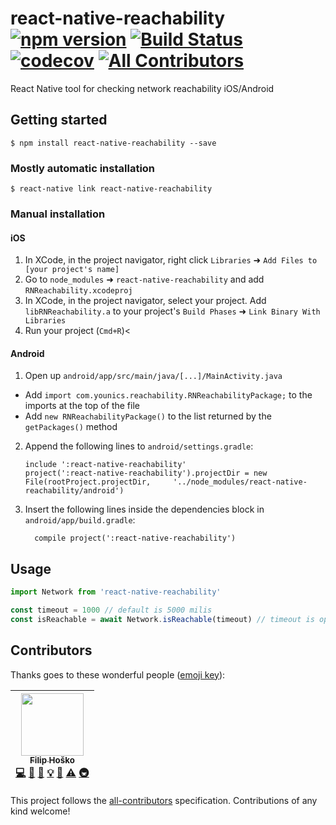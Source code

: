 # react-native-reachability [![npm version](https://badge.fury.io/js/react-native-reachability.svg)](https://badge.fury.io/js/react-native-reachability) [![Build Status](https://travis-ci.org/Younics/react-native-reachability.svg?branch=master)](https://travis-ci.org/Younics/react-native-reachability) [![codecov](https://codecov.io/gh/Younics/react-native-reachability/branch/master/graph/badge.svg)](https://codecov.io/gh/Younics/react-native-reachability) [![All Contributors](https://img.shields.io/badge/all_contributors-1-orange.svg?style=flat-square)](#contributors)

React Native tool for checking network reachability iOS/Android

## Getting started

`$ npm install react-native-reachability --save`

### Mostly automatic installation

`$ react-native link react-native-reachability`

### Manual installation

#### iOS

1.  In XCode, in the project navigator, right click `Libraries` ➜ `Add Files to [your project's name]`
2.  Go to `node_modules` ➜ `react-native-reachability` and add `RNReachability.xcodeproj`
3.  In XCode, in the project navigator, select your project. Add `libRNReachability.a` to your project's `Build Phases` ➜ `Link Binary With Libraries`
4.  Run your project (`Cmd+R`)<

#### Android

1.  Open up `android/app/src/main/java/[...]/MainActivity.java`

- Add `import com.younics.reachability.RNReachabilityPackage;` to the imports at the top of the file
- Add `new RNReachabilityPackage()` to the list returned by the `getPackages()` method

2.  Append the following lines to `android/settings.gradle`:
    ```
    include ':react-native-reachability'
    project(':react-native-reachability').projectDir = new File(rootProject.projectDir, 	'../node_modules/react-native-reachability/android')
    ```
3.  Insert the following lines inside the dependencies block in `android/app/build.gradle`:
    ```
      compile project(':react-native-reachability')
    ```

## Usage

```javascript
import Network from 'react-native-reachability'

const timeout = 1000 // default is 5000 milis
const isReachable = await Network.isReachable(timeout) // timeout is optional
```

## Contributors

Thanks goes to these wonderful people ([emoji key](https://github.com/kentcdodds/all-contributors#emoji-key)):

<!-- ALL-CONTRIBUTORS-LIST:START - Do not remove or modify this section -->
<!-- prettier-ignore -->
| [<img src="https://avatars1.githubusercontent.com/u/23213144?v=4" width="100px;"/><br /><sub><b>Filip Hoško</b></sub>](https://github.com/filiphosko)<br />[💻](https://github.com/Younics/react-native-reachability/commits?author=filiphosko "Code") [📖](https://github.com/Younics/react-native-reachability/commits?author=filiphosko "Documentation") [🎨](#design-filiphosko "Design") [💡](#example-filiphosko "Examples") [🤔](#ideas-filiphosko "Ideas, Planning, & Feedback") [⚠️](https://github.com/Younics/react-native-reachability/commits?author=filiphosko "Tests") [🚇](#infra-filiphosko "Infrastructure (Hosting, Build-Tools, etc)") |
| :---: |
<!-- ALL-CONTRIBUTORS-LIST:END -->

This project follows the [all-contributors](https://github.com/kentcdodds/all-contributors) specification. Contributions of any kind welcome!
